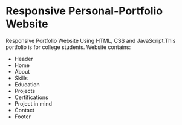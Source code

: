# Responsive Personal-Portfolio Website

Responsive Portfolio Website Using HTML, CSS and JavaScript.This portfolio is for college students. 
Website contains: 
- Header 
- Home
- About
- Skills
- Education
- Projects
- Certifications
- Project in mind
- Contact
- Footer 
